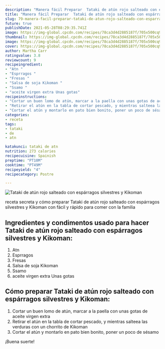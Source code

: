 ```yaml
---
description: "Manera fácil Preparar  Tataki de atún rojo salteado con espárragos silvestres y Kikoman"
title: "Manera fácil Preparar  Tataki de atún rojo salteado con espárragos silvestres y Kikoman"
slug: 79-manera-facil-preparar-tataki-de-atun-rojo-salteado-con-esparragos-silvestres-y-kikoman
future: true
publishDate: 2021-05-28T08:29:35.741Z
image: https://img-global.cpcdn.com/recipes/78ca3d4d2885187f/705x500cq90/tataki-de-atun-rojo-salteado-con-esparragos-silvestres-y-kikoman-foto-principal.jpg
thumbnail: https://img-global.cpcdn.com/recipes/78ca3d4d2885187f/705x500cq90/tataki-de-atun-rojo-salteado-con-esparragos-silvestres-y-kikoman-foto-principal.jpg
image: https://img-global.cpcdn.com/recipes/78ca3d4d2885187f/705x500cq90/tataki-de-atun-rojo-salteado-con-esparragos-silvestres-y-kikoman-foto-principal.jpg
cover: https://img-global.cpcdn.com/recipes/78ca3d4d2885187f/705x500cq90/tataki-de-atun-rojo-salteado-con-esparragos-silvestres-y-kikoman-foto-principal.jpg
author: Martha Carr
ratingvalue: 3.8
reviewcount: 9
recipeingredient:
- "Atn "
- "Esprragos "
- "Fresas "
- "Salsa de soja Kikoman "
- "Ssamo "
- "aceite virgen extra Unas gotas"
recipeinstructions:
- "Cortar un buen lomo de atún, marcar a la paella con unas gotas de aceite virgen extra"
- "Retirar el atún en la tabla de cortar pescado, y mientras salteea las verduras con un chorrito de Kikoman"
- "Cortar el atún y montarlo en pato bien bonito, poner un poco de sésamo"
categories:
- receta
tags:
- tataki
- de
- atn

katakunci: tataki de atn 
nutrition: 273 calories
recipecuisine: Spainish
preptime: "PT10M"
cooktime: "PT49M"
recipeyield: "4"
recipecategory: Postre

---
```



![Tataki de atún rojo salteado con espárragos silvestres y Kikoman](https://img-global.cpcdn.com/recipes/78ca3d4d2885187f/705x500cq90/tataki-de-atun-rojo-salteado-con-esparragos-silvestres-y-kikoman-foto-principal.jpg)

receta secreta y cómo preparar Tataki de atún rojo salteado con espárragos silvestres y Kikoman con fácil y rápido para comer con la familia

<!--inarticleads1-->

## Ingredientes y condimentos usado para hacer Tataki de atún rojo salteado con espárragos silvestres y Kikoman:

1. Atn 
1. Esprragos 
1. Fresas 
1. Salsa de soja Kikoman 
1. Ssamo 
1. aceite virgen extra Unas gotas



<!--inarticleads2-->

## Cómo preparar Tataki de atún rojo salteado con espárragos silvestres y Kikoman:

1. Cortar un buen lomo de atún, marcar a la paella con unas gotas de aceite virgen extra
1. Retirar el atún en la tabla de cortar pescado, y mientras salteea las verduras con un chorrito de Kikoman
1. Cortar el atún y montarlo en pato bien bonito, poner un poco de sésamo



¡Buena suerte!

